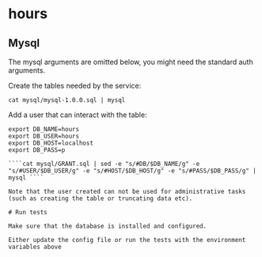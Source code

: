 # hours
## Mysql

The mysql arguments are omitted below, you might need the standard auth arguments.

Create the tables needed by the service:

```` cat mysql/mysql-1.0.0.sql | mysql ````

Add a user that can interact with the table:

````
export DB_NAME=hours
export DB_USER=hours
export DB_HOST=localhost
export DB_PASS=p

````cat mysql/GRANT.sql | sed -e "s/#DB/$DB_NAME/g" -e "s/#USER/$DB_USER/g" -e "s/#HOST/$DB_HOST/g" -e "s/#PASS/$DB_PASS/g" | mysql ````

Note that the user created can not be used for administrative tasks (such as creating the table or truncating data etc).

# Run tests

Make sure that the database is installed and configured.

Either update the config file or run the tests with the environment variables above
